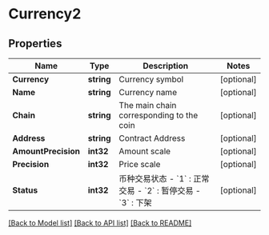 # Currency2

## Properties

Name | Type | Description | Notes
------------ | ------------- | ------------- | -------------
**Currency** | **string** | Currency symbol | [optional] 
**Name** | **string** | Currency name | [optional] 
**Chain** | **string** | The main chain corresponding to the coin | [optional] 
**Address** | **string** | Contract Address | [optional] 
**AmountPrecision** | **int32** | Amount scale | [optional] 
**Precision** | **int32** | Price scale | [optional] 
**Status** | **int32** | 币种交易状态 - &#x60;1&#x60; : 正常交易 - &#x60;2&#x60; : 暂停交易 - &#x60;3&#x60; : 下架 | [optional] 

[[Back to Model list]](../README.md#documentation-for-models) [[Back to API list]](../README.md#documentation-for-api-endpoints) [[Back to README]](../README.md)


